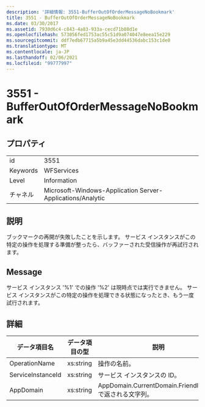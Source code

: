 ```yaml
---
description: '詳細情報: 3551-BufferOutOfOrderMessageNoBookmark'
title: 3551 - BufferOutOfOrderMessageNoBookmark
ms.date: 03/30/2017
ms.assetid: 7930d6c4-c843-4a83-933a-cecd71b80d1e
ms.openlocfilehash: 573056fed1753ac55c51d9a074047e8eea15e229
ms.sourcegitcommit: ddf7edb67715a5b9a45e3dd44536dabc153c1de0
ms.translationtype: MT
ms.contentlocale: ja-JP
ms.lasthandoff: 02/06/2021
ms.locfileid: "99777997"
---
```

# <a name="3551---bufferoutofordermessagenobookmark"></a>3551 - BufferOutOfOrderMessageNoBookmark

## <a name="properties"></a>プロパティ  
  
|||  
|-|-|  
|id|3551|  
|Keywords|WFServices|  
|Level|Information|  
|チャネル|Microsoft-Windows-Application Server-Applications/Analytic|  
  
## <a name="description"></a>説明  

 ブックマークの再開が失敗したことを示します。 サービス インスタンスがこの特定の操作を処理する準備が整ったら、バッファーされた受信操作が再試行されます。  
  
## <a name="message"></a>Message  

 サービス インスタンス '%1' での操作 '%2' は現時点では実行できません。 サービス インスタンスがこの特定の操作を処理できる状態になったとき、もう一度試行されます。  
  
## <a name="details"></a>詳細  
  
|データ項目名|データ項目の型|説明|  
|--------------------|--------------------|-----------------|  
|OperationName|xs:string|操作の名前。|  
|ServiceInstanceId|xs:string|サービス インスタンスの ID。|  
|AppDomain|xs:string|AppDomain.CurrentDomain.FriendlyName で返される文字列。|
